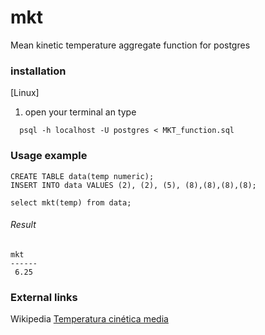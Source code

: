 # mkt
Mean kinetic temperature aggregate function for postgres

### installation
[Linux]
1. open your terminal an type
```
  psql -h localhost -U postgres < MKT_function.sql
```

### Usage example

```
CREATE TABLE data(temp numeric);
INSERT INTO data VALUES (2), (2), (5), (8),(8),(8),(8);

select mkt(temp) from data;

```
###### Result
```
mkt  
------
 6.25
```

### External links
Wikipedia [Temperatura cinética media](https://es.wikipedia.org/wiki/Temperatura_cin%C3%A9tica_media)
